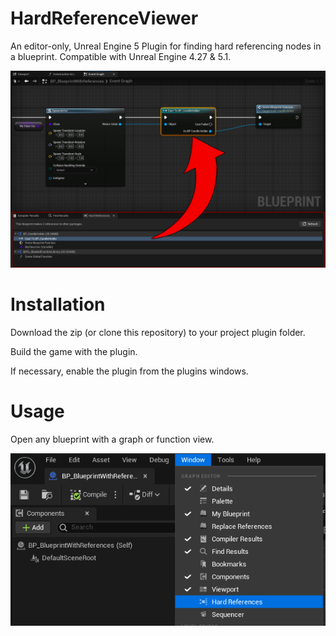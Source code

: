 # HardReferenceViewer

An editor-only, Unreal Engine 5 Plugin for finding hard referencing nodes in a blueprint.
Compatible with Unreal Engine 4.27 & 5.1.

![Image showing plugin usage in an example blueprint](Documentation/main-image.png)


# Installation

Download the zip (or clone this repository) to your project plugin folder.

Build the game with the plugin.

If necessary, enable the plugin from the plugins windows.

# Usage

Open any blueprint with a graph or function view.

![Image showing how to summon the hard references viewport](Documentation/usage-guide.png)
